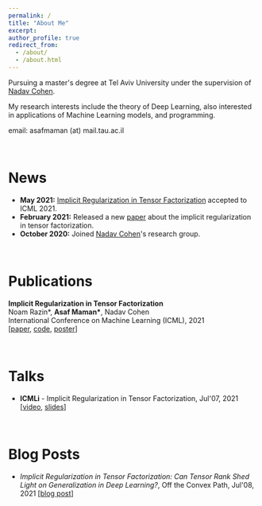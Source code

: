 ```yaml
---
permalink: /
title: "About Me"
excerpt: 
author_profile: true
redirect_from: 
  - /about/
  - /about.html
---
```



Pursuing a master's degree at Tel Aviv University under the supervision of [Nadav Cohen](https://www.cohennadav.com).

My research interests include the theory of
Deep Learning, also interested in applications of Machine Learning models, and programming.

email: asafmaman (at) mail.tau.ac.il

&nbsp;

News
======

- **May 2021:** [Implicit Regularization in Tensor Factorization](https://arxiv.org/abs/2102.09972) accepted to ICML
  2021.
- **February 2021:**  Released a new [paper](https://arxiv.org/abs/2102.09972) about the implicit regularization in
  tensor factorization.
- **October 2020:** Joined [Nadav Cohen](https://www.cohennadav.com)'s research group.

&nbsp;

Publications
======
**Implicit Regularization in Tensor Factorization**  
Noam Razin*, <b>Asaf Maman*</b>, Nadav Cohen  
International Conference on Machine Learning (ICML), 2021  
[[paper](https://arxiv.org/abs/2102.09972), 
[code](https://github.com/noamrazin/imp_reg_in_tf), 
[poster](./files/imp_reg_tf_icml_2021_poster.pdf)]

&nbsp;

Talks
======

- **ICMLi** - Implicit Regularization in Tensor
  Factorization, Jul'07, 2021 [[video](https://youtu.be/J5-WS1KkvWM?t=107), [slides](./files/imp_reg_tf_icmli_short_talk.pdf)]

&nbsp;

Blog Posts
======

- *Implicit Regularization in Tensor Factorization: Can Tensor Rank Shed Light on Generalization in Deep Learning?*, Off
  the Convex Path, Jul'08, 2021 [[blog post](http://www.offconvex.org/2021/07/08/imp-reg-tf/)] 